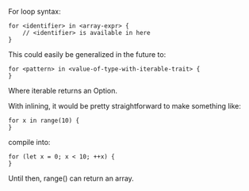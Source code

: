 For loop syntax:

```
for <identifier> in <array-expr> {
    // <identifier> is available in here
}
```

This could easily be generalized in the future to:

```
for <pattern> in <value-of-type-with-iterable-trait> {
}
```

Where iterable returns an Option.

With inlining, it would be pretty straightforward to make something like:

```
for x in range(10) {
}
```

compile into:

```
for (let x = 0; x < 10; ++x) {
}
```

Until then, range() can return an array.
